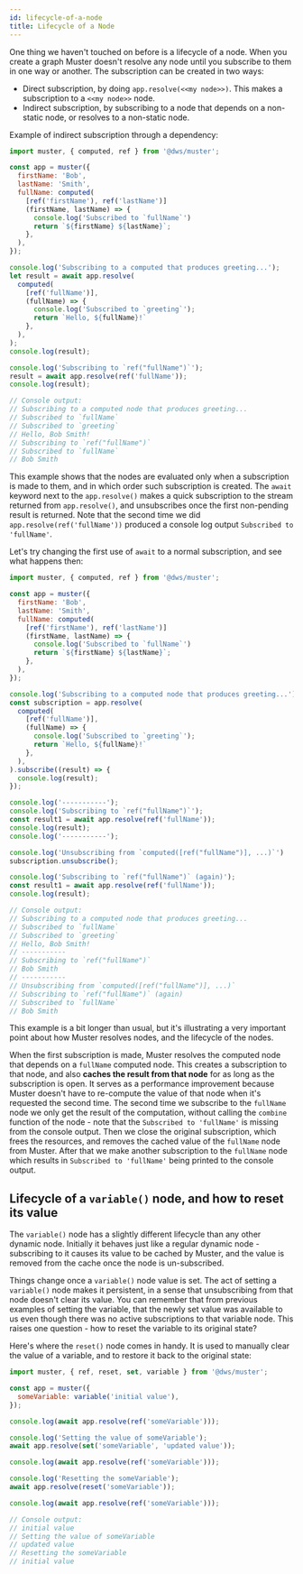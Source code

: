 ```yaml
---
id: lifecycle-of-a-node
title: Lifecycle of a Node
---
```


One thing we haven't touched on before is a lifecycle of a node. When you create a graph Muster doesn't resolve any node until you subscribe to them in one way or another. The subscription can be created in two ways:
  - Direct subscription, by doing `app.resolve(<<my node>>)`. This makes a subscription to a `<<my node>>` node.
  - Indirect subscription, by subscribing to a node that depends on a non-static node, or resolves to a non-static node.

 <!-- Is there a way to make this less contrived? -->

Example of indirect subscription through a dependency:
```javascript
import muster, { computed, ref } from '@dws/muster';

const app = muster({
  firstName: 'Bob',
  lastName: 'Smith',
  fullName: computed(
    [ref('firstName'), ref('lastName')]
    (firstName, lastName) => {
      console.log('Subscribed to `fullName`')
      return `${firstName} ${lastName}`;
    },
  ),
});

console.log('Subscribing to a computed that produces greeting...');
let result = await app.resolve(
  computed(
    [ref('fullName')],
    (fullName) => {
      console.log('Subscribed to `greeting`');
      return `Hello, ${fullName}!`
    },
  ),
);
console.log(result);

console.log('Subscribing to `ref("fullName")`');
result = await app.resolve(ref('fullName'));
console.log(result);

// Console output:
// Subscribing to a computed node that produces greeting...
// Subscribed to `fullName`
// Subscribed to `greeting`
// Hello, Bob Smith!
// Subscribing to `ref("fullName")`
// Subscribed to `fullName`
// Bob Smith
```
This example shows that the nodes are evaluated only when a subscription is made to them, and in which order such subscription is created. The `await` keyword next to the `app.resolve()` makes a quick subscription to the stream returned from `app.resolve()`, and unsubscribes once the first non-pending result is returned. Note that the second time we did `app.resolve(ref('fullName'))` produced a console log output `Subscribed to 'fullName'`.

Let's try changing the first use of `await` to a normal subscription, and see what happens then:
```javascript
import muster, { computed, ref } from '@dws/muster';

const app = muster({
  firstName: 'Bob',
  lastName: 'Smith',
  fullName: computed(
    [ref('firstName'), ref('lastName')]
    (firstName, lastName) => {
      console.log('Subscribed to `fullName`')
      return `${firstName} ${lastName}`;
    },
  ),
});

console.log('Subscribing to a computed node that produces greeting...');
const subscription = app.resolve(
  computed(
    [ref('fullName')],
    (fullName) => {
      console.log('Subscribed to `greeting`');
      return `Hello, ${fullName}!`
    },
  ),
).subscribe((result) => {
  console.log(result);
});

console.log('-----------');
console.log('Subscribing to `ref("fullName")`');
const result1 = await app.resolve(ref('fullName'));
console.log(result);
console.log('-----------');

console.log('Unsubscribing from `computed([ref("fullName")], ...)`')
subscription.unsubscribe();

console.log('Subscribing to `ref("fullName")` (again)');
const result1 = await app.resolve(ref('fullName'));
console.log(result);

// Console output:
// Subscribing to a computed node that produces greeting...
// Subscribed to `fullName`
// Subscribed to `greeting`
// Hello, Bob Smith!
// -----------
// Subscribing to `ref("fullName")`
// Bob Smith
// -----------
// Unsubscribing from `computed([ref("fullName")], ...)`
// Subscribing to `ref("fullName")` (again)
// Subscribed to `fullName`
// Bob Smith
```
This example is a bit longer than usual, but it's illustrating a very important point about how Muster resolves nodes, and the lifecycle of the nodes.

When the first subscription is made, Muster resolves the computed node that depends on a `fullName` computed node. This creates a subscription to that node, and also **caches the result from that node** for as long as the subscription is open. It serves as a performance improvement because Muster doesn't have to re-compute the value of that node when it's requested the second time.
The second time we subscribe to the `fullName` node we only get the result of the computation, without calling the `combine` function of the node - note that the `Subscribed to 'fullName'` is missing from the console output.
Then we close the original subscription, which frees the resources, and removes the cached value of the `fullName` node from Muster.
After that we make another subscription to the `fullName` node which results in `Subscribed to 'fullName'` being printed to the console output.

## Lifecycle of a `variable()` node, and how to reset its value

The `variable()` node has a slightly different lifecycle than any other dynamic node. Initially it behaves just like a regular dynamic node - subscribing to it causes its value to be cached by Muster, and the value is removed from the cache once the node is un-subscribed.

Things change once a `variable()` node value is set. The act of setting a `variable()` node makes it persistent, in a sense that unsubscribing from that node doesn't clear its value. You can remember that from previous examples of setting the variable, that the newly set value was available to us even though there was no active subscriptions to that variable node.
This raises one question - how to reset the variable to its original state?

Here's where the `reset()` node comes in handy. It is used to manually clear the value of a variable, and to restore it back to the original state:
```javascript
import muster, { ref, reset, set, variable } from '@dws/muster';

const app = muster({
  someVariable: variable('initial value'),
});

console.log(await app.resolve(ref('someVariable')));

console.log('Setting the value of someVariable');
await app.resolve(set('someVariable', 'updated value'));

console.log(await app.resolve(ref('someVariable')));

console.log('Resetting the someVariable');
await app.resolve(reset('someVariable'));

console.log(await app.resolve(ref('someVariable')));

// Console output:
// initial value
// Setting the value of someVariable
// updated value
// Resetting the someVariable
// initial value
```
